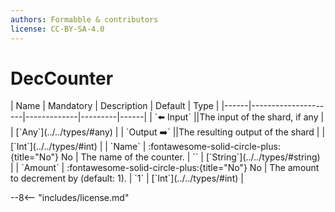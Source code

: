 ```yaml
---
authors: Formabble & contributors
license: CC-BY-SA-4.0
---
```



# DecCounter

<div class="sh-parameters" markdown="1">
| Name | Mandatory | Description | Default | Type |
|------|---------------------|-------------|---------|------|
| `⬅️ Input` ||The input of the shard, if any | | [`Any`](../../types/#any) |
| `Output ➡️` ||The resulting output of the shard | | [`Int`](../../types/#int) |
| `Name` | :fontawesome-solid-circle-plus:{title="No"} No  | The name of the counter. | `` | [`String`](../../types/#string) |
| `Amount` | :fontawesome-solid-circle-plus:{title="No"} No  | The amount to decrement by (default: 1). | `1` | [`Int`](../../types/#int) |

</div>



--8<-- "includes/license.md"

